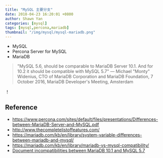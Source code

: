 ```yaml
---
title: "MySQL 主要分支"
date: 2018-04-23 16:20:01 +0800
author: Shawn Yan
categories: [mysql]
tags: [mysql,percona,mariadb]
thumbnail: "/img/mysql/mysql-mariadb.png"
---
```


- MySQL
- Percona Server for MySQL
- MariaDB

> "MySQL 5.6, should be comparable to MariaDB Server 10.1. And for 10.2 it should be compatible with MySQL 5.7" — Michael "Monty" Widenius, CTO of MariaDB Corporation and MariaDB Foundation, 7 October 2016, MariaDB Developer's Meeting, Amsterdam

！[](/img/mysql/mysql-roadMap.jpeg)

## Reference

- https://www.percona.com/sites/default/files/presentations/Differences-between-MariaDB-Server-and-MySQL.pdf
- http://www.thecompletelistoffeatures.com/
- https://mariadb.com/kb/en/library/system-variable-differences-between-mariadb-and-mysql/
- https://mariadb.com/kb/en/library/mariadb-vs-mysql-compatibility/
- [Document incompatibilities between MariaDB 10.1 and MySQL 5.7](https://jira.mariadb.org/browse/MDEV-10392)
